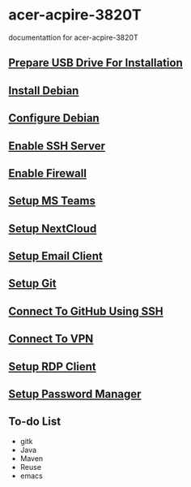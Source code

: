 # acer-acpire-3820T
documentattion for acer-acpire-3820T

## [Prepare USB Drive For Installation](doc/prepare-usb-drive.md)
## [Install Debian](doc/install-debian.md)
## [Configure Debian](doc/configure-debian.md)
## [Enable SSH Server](doc/enable-ssh-server.md)
## [Enable Firewall](doc/enable-firewall.md)
## [Setup MS Teams](doc/setup-ms-teams.md)
## [Setup NextCloud](doc/setup-nextcloud.md)
## [Setup Email Client](doc/setup-email-client.md)
## [Setup Git](doc/setup-git.md)
## [Connect To GitHub Using SSH](doc/connect-github-ssh.md)
## [Connect To VPN](doc/connect-vpn.md)
## [Setup RDP Client](doc/setup-rdc.md)
## [Setup Password Manager](doc/setup-pwd-mgmt.md)
## To-do List

* gitk
* Java
* Maven
* Reuse
* emacs

